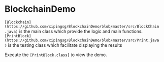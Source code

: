 # BlockchainDemo
`[Blockchain](https://github.com/xipingsg/BlockchainDemo/blob/master/src/BlockChain.java)` is the main class which provide the logic and main functions.   
`[PrintBlock](https://github.com/xipingsg/BlockchainDemo/blob/master/src/Print.java)` is the testing class which facilitate displaying the results


Execute the `[PrintBlock.class]` to view the demo.
